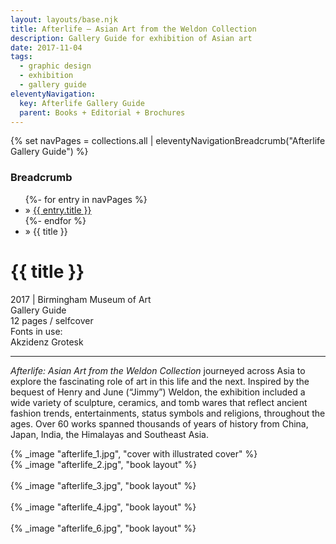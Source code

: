 ```yaml
---
layout: layouts/base.njk
title: Afterlife – Asian Art from the Weldon Collection
description: Gallery Guide for exhibition of Asian art
date: 2017-11-04
tags:
  - graphic design
  - exhibition
  - gallery guide
eleventyNavigation:
  key: Afterlife Gallery Guide
  parent: Books + Editorial + Brochures
---
```

{% set navPages = collections.all | eleventyNavigationBreadcrumb("Afterlife Gallery Guide") %}
<div class="breadcrumb">
    <h3 class="visually-hidden">Breadcrumb</h3>
	<ul class="nav">
            {%- for entry in navPages %}
		<li class="nav-item"{% if entry.url == page.url %} class="active-breadcrumb"{% endif %}> » <a href="{{ entry.url }}">{{ entry.title }}</a></li>
  	    	{%- endfor %}
	    <li class="nav-item"><active-breadcrumb>» {{ title }}</active-breadcrumb></li>
	</ul>
</div>
<div class="container">
<div class="row"></div>
<div class="row">
<div class="col">
			<h1>{{ title }}</h1>
			<figcaption>2017 | Birmingham Museum of Art</figcaption>
			<figcaption>Gallery Guide</br>12 pages / selfcover</figcaption>
      <figcaption>Fonts in use:</br>Akzidenz Grotesk</figcaption>
			<hr>
		    	<p><em>Afterlife: Asian Art from the Weldon Collection</em> journeyed across Asia to explore the fascinating role of art in this life and the next. Inspired by the bequest of Henry and June (“Jimmy”) Weldon, the exhibition included a wide variety of sculpture, ceramics, and tomb wares that reflect ancient fashion trends, entertainments, status symbols and religions, throughout the ages. Over 60 works spanned thousands of years of history from China, Japan, India, the Himalayas and Southeast Asia.</p>
      </div>
      <div class="col-1 col-1-md col-1-lg"></div>
      <div class="col">
			{% _image "afterlife_1.jpg", "cover with illustrated cover" %}
      </div>
      <div class="col-1 col-1-md col-1-lg"></div>
  </div>
    <div class="row">
      <div class="col-1 col-1-md col-1-lg"></div>
      <div class="col">
            {% _image "afterlife_2.jpg", "book layout" %}
        </br></br>
            {% _image "afterlife_3.jpg", "book layout" %}
        </br></br>
            {% _image "afterlife_4.jpg", "book layout" %}
        </br></br>
            {% _image "afterlife_6.jpg", "book layout" %}
      </div>
      <div class="col-1 col-1-md col-1-lg"></div> 
    </div>
</div>